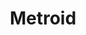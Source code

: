 --- 
title: "Metroid"
publishdate: "2019-3-30T16:48:46+02:00"
src: "https://365manga.net/manga/metroid"
image: "https://data.365manga.net/images/thumbnails/24379-metroid.jpg"
description: "A 2 volume manga that explores the origins of Samus Aran. An E-Manga was made for chapters 1 and 2. (http://www.mechadrake.com/metroidmanga.html )"
---